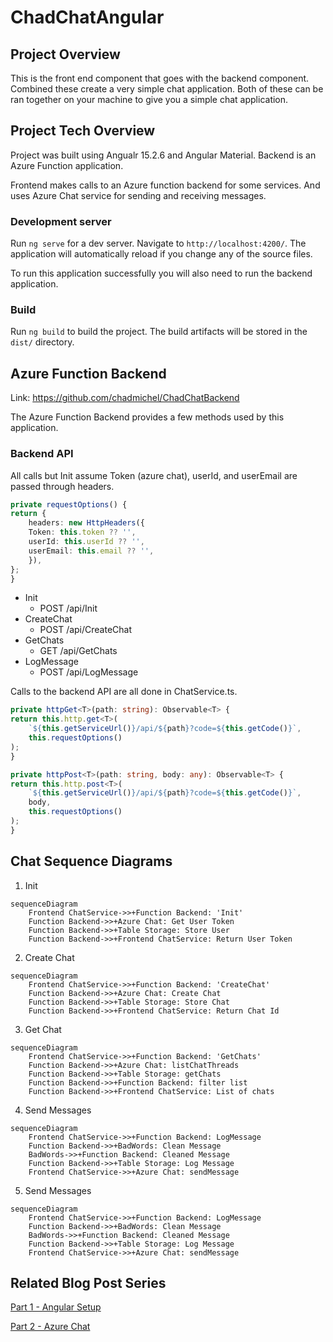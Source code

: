 # ChadChatAngular

## Project Overview

This is the front end component that goes with the backend component. Combined these create a very simple chat application. Both of these can be ran together on your machine to give you a simple chat application.

## Project Tech Overview

Project was built using Angualr 15.2.6 and Angular Material. Backend is an Azure Function application.

Frontend makes calls to an Azure function backend for some services. And uses Azure Chat service for sending and receiving messages.

### Development server

Run `ng serve` for a dev server. Navigate to `http://localhost:4200/`. The application will automatically reload if you change any of the source files.

To run this application successfully you will also need to run the backend application.

### Build

Run `ng build` to build the project. The build artifacts will be stored in the `dist/` directory.

## Azure Function Backend

Link: https://github.com/chadmichel/ChadChatBackend

The Azure Function Backend provides a few methods used by this application.

### Backend API

All calls but Init assume Token (azure chat), userId, and userEmail are passed through headers.

```TypeScript
private requestOptions() {
return {
    headers: new HttpHeaders({
    Token: this.token ?? '',
    userId: this.userId ?? '',
    userEmail: this.email ?? '',
    }),
};
}
```

- Init
  - POST /api/Init
- CreateChat
  - POST /api/CreateChat
- GetChats
  - GET /api/GetChats
- LogMessage
  - POST /api/LogMessage

Calls to the backend API are all done in ChatService.ts.

```TypeScript
private httpGet<T>(path: string): Observable<T> {
return this.http.get<T>(
    `${this.getServiceUrl()}/api/${path}?code=${this.getCode()}`,
    this.requestOptions()
);
}

private httpPost<T>(path: string, body: any): Observable<T> {
return this.http.post<T>(
    `${this.getServiceUrl()}/api/${path}?code=${this.getCode()}`,
    body,
    this.requestOptions()
);
}
```

## Chat Sequence Diagrams

1. Init

```mermaid
sequenceDiagram
    Frontend ChatService->>+Function Backend: 'Init'
    Function Backend->>+Azure Chat: Get User Token
    Function Backend->>+Table Storage: Store User
    Function Backend->>+Frontend ChatService: Return User Token
```

2. Create Chat

```mermaid
sequenceDiagram
    Frontend ChatService->>+Function Backend: 'CreateChat'
    Function Backend->>+Azure Chat: Create Chat
    Function Backend->>+Table Storage: Store Chat
    Function Backend->>+Frontend ChatService: Return Chat Id
```

3. Get Chat

```mermaid
sequenceDiagram
    Frontend ChatService->>+Function Backend: 'GetChats'
    Function Backend->>+Azure Chat: listChatThreads
    Function Backend->>+Table Storage: getChats
    Function Backend->>+Function Backend: filter list
    Function Backend->>+Frontend ChatService: List of chats
```

4. Send Messages

```mermaid
sequenceDiagram
    Frontend ChatService->>+Function Backend: LogMessage
    Function Backend->>+BadWords: Clean Message
    BadWords->>+Function Backend: Cleaned Message
    Function Backend->>+Table Storage: Log Message
    Frontend ChatService->>+Azure Chat: sendMessage
```

5. Send Messages

```mermaid
sequenceDiagram
    Frontend ChatService->>+Function Backend: LogMessage
    Function Backend->>+BadWords: Clean Message
    BadWords->>+Function Backend: Cleaned Message
    Function Backend->>+Table Storage: Log Message
    Frontend ChatService->>+Azure Chat: sendMessage
```

## Related Blog Post Series

[Part 1 - Angular Setup](https://dontpaniclabs.com/blog/post/2023/04/27/building-a-chat-system-part-1/)

[Part 2 - Azure Chat](https://dontpaniclabs.com/blog/post/2023/05/09/building-a-chat-system-part-2/)
